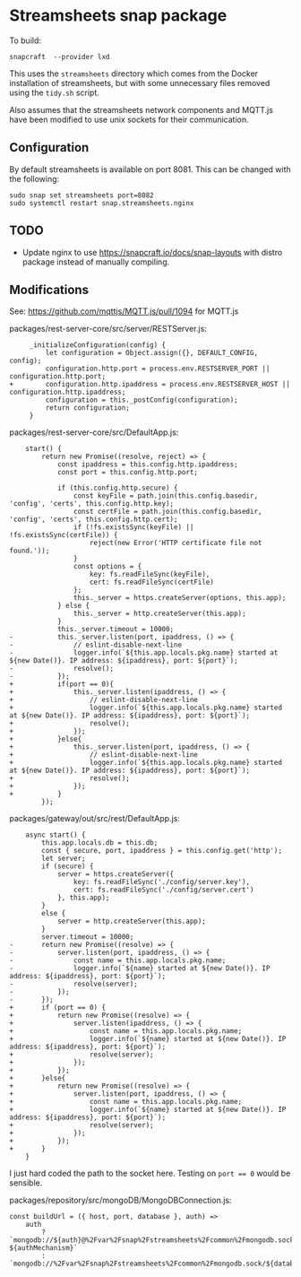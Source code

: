 # Streamsheets snap package

To build:

```
snapcraft  --provider lxd
```

This uses the `streamsheets` directory which comes from the Docker installation
of streamsheets, but with some unnecessary files removed using the `tidy.sh`
script.

Also assumes that the streamsheets network components and MQTT.js have been
modified to use unix sockets for their communication.

## Configuration

By default streamsheets is available on port 8081. This can be changed with the
following:

```
sudo snap set streamsheets port=8082
sudo systemctl restart snap.streamsheets.nginx
```

## TODO

* Update nginx to use https://snapcraft.io/docs/snap-layouts with distro
  package instead of manually compiling.

## Modifications

See: https://github.com/mqttjs/MQTT.js/pull/1094 for MQTT.js

packages/rest-server-core/src/server/RESTServer.js:
```
     _initializeConfiguration(config) {
         let configuration = Object.assign({}, DEFAULT_CONFIG, config);
         configuration.http.port = process.env.RESTSERVER_PORT || configuration.http.port;
+        configuration.http.ipaddress = process.env.RESTSERVER_HOST || configuration.http.ipaddress;
         configuration = this._postConfig(configuration);
         return configuration;
     }
```

packages/rest-server-core/src/DefaultApp.js:
```
    start() {
        return new Promise((resolve, reject) => {
            const ipaddress = this.config.http.ipaddress;
            const port = this.config.http.port;

            if (this.config.http.secure) {
                const keyFile = path.join(this.config.basedir, 'config', 'certs', this.config.http.key);
                const certFile = path.join(this.config.basedir, 'config', 'certs', this.config.http.cert);
                if (!fs.existsSync(keyFile) || !fs.existsSync(certFile)) {
                    reject(new Error('HTTP certificate file not found.'));
                }
                const options = {
                    key: fs.readFileSync(keyFile),
                    cert: fs.readFileSync(certFile)
                };
                this._server = https.createServer(options, this.app);
            } else {
                this._server = http.createServer(this.app);
            }
            this._server.timeout = 10000;
-           this._server.listen(port, ipaddress, () => {
-               // eslint-disable-next-line
-               logger.info(`${this.app.locals.pkg.name} started at ${new Date()}. IP address: ${ipaddress}, port: ${port}`);
-               resolve();
-           });
+           if(port == 0){
+               this._server.listen(ipaddress, () => {
+                   // eslint-disable-next-line
+                   logger.info(`${this.app.locals.pkg.name} started at ${new Date()}. IP address: ${ipaddress}, port: ${port}`);
+                   resolve();
+               });
+           }else{
+               this._server.listen(port, ipaddress, () => {
+                   // eslint-disable-next-line
+                   logger.info(`${this.app.locals.pkg.name} started at ${new Date()}. IP address: ${ipaddress}, port: ${port}`);
+                   resolve();
+               });
+           }
        });
```

packages/gateway/out/src/rest/DefaultApp.js:
```
    async start() {
        this.app.locals.db = this.db;
        const { secure, port, ipaddress } = this.config.get('http');
        let server;
        if (secure) {
            server = https.createServer({
                key: fs.readFileSync('./config/server.key'),
                cert: fs.readFileSync('./config/server.cert')
            }, this.app);
        }
        else {
            server = http.createServer(this.app);
        }
        server.timeout = 10000;
-       return new Promise((resolve) => {
-           server.listen(port, ipaddress, () => {
-               const name = this.app.locals.pkg.name;
-               logger.info(`${name} started at ${new Date()}. IP address: ${ipaddress}, port: ${port}`);
-               resolve(server);
-           });
-       });
+       if (port == 0) {
+           return new Promise((resolve) => {
+               server.listen(ipaddress, () => {
+                   const name = this.app.locals.pkg.name;
+                   logger.info(`${name} started at ${new Date()}. IP address: ${ipaddress}, port: ${port}`);
+                   resolve(server);
+               });
+           });
+       }else{
+           return new Promise((resolve) => {
+               server.listen(port, ipaddress, () => {
+                   const name = this.app.locals.pkg.name;
+                   logger.info(`${name} started at ${new Date()}. IP address: ${ipaddress}, port: ${port}`);
+                   resolve(server);
+               });
+           });
+       }
    }
```

I just hard coded the path to the socket here. Testing on `port == 0` would be sensible.

packages/repository/src/mongoDB/MongoDBConnection.js:
```
const buildUrl = ({ host, port, database }, auth) =>
    auth
        ? `mongodb://${auth}@%2Fvar%2Fsnap%2Fstreamsheets%2Fcommon%2Fmongodb.sock/${database}?${authMechanism}`
        : `mongodb://%2Fvar%2Fsnap%2Fstreamsheets%2Fcommon%2Fmongodb.sock/${database}`;

```
